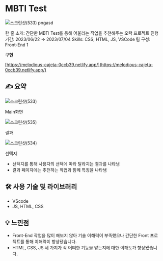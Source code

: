 # MBTI Test
![스크린샷(533) pngasd](https://github.com/eun-seong/ttobak/assets/121539291/ccce107a-e883-4635-9a63-61424fd393ce)

한 줄 소개: 간단한 MBTI Test를 통해 어울리는 직업을 추천해주는 오락 프로젝트
진행 기간: 2023/06/22 → 2023/07/04
Skills: CSS, HTML, JS, VSCode
팀 구성: Front-End 1

**구현**

[https://melodious-cajeta-0ccb39.netlify.app/](https://melodious-cajeta-0ccb39.netlify.app/)

## ✍️ 요약

![스크린샷(533)](https://github.com/eun-seong/ttobak/assets/121539291/09c08c8e-f1c1-4c58-947e-30996672a26f)

Main화면

![스크린샷(535)](https://github.com/eun-seong/ttobak/assets/121539291/4f083ba1-5452-4dc3-b255-c30db7374bf7)

결과

![스크린샷(534)](https://github.com/eun-seong/ttobak/assets/121539291/69b76af0-201c-4a10-9a01-84fd9fb8112c)

선택지

- 선택지를 통해 사용자의 선택에 따라 달라지는 결과를 나타냄
- 결과 페이지에는 추천하는 직업과 함께 특징을 나타냄

## 🛠 사용 기술 및 라이브러리

- VScode
- JS, HTML, CSS

## 💡 느낀점

- Front-End 작업을 많이 해보지 않아 기술 이해력이 부족했으나 간단한 Front 프로젝트를 통해
이해력이 향상됐습니다.
- HTML, CSS, JS 세 가지가 각 어떠한 기능을 맡는지에 대한 이해도가 향상됐습니다.
